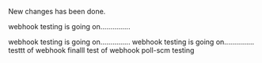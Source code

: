 New changes has been done.

webhook testing is going on...............

webhook testing is going on...............
webhook testing is going on...............
testtt of  webhook
finalll test of webhook
poll-scm testing